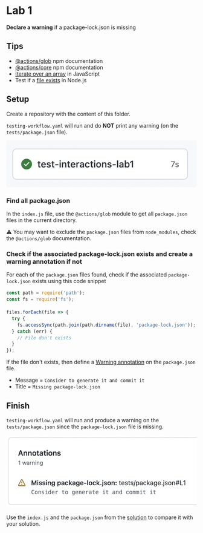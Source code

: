 # Lab 1

**Declare a warning** if a package-lock.json is missing

## Tips

- [@actions/glob](https://www.npmjs.com/package/@actions/glob) npm documentation
- [@actions/core](https://www.npmjs.com/package/@actions/core) npm documentation
- [Iterate over an array](https://developer.mozilla.org/fr/docs/Web/JavaScript/Reference/Global_Objects/Array/forEach) in JavaScript
- Test if a [file exists](https://nodejs.org/docs/latest-v16.x/api/fs.html#fsaccesspath-mode-callback) in Node.js

## Setup

Create a repository with the content of this folder.

`testing-workflow.yaml` will run and do **NOT** print any warning (on the `tests/package.json` file).

![setup result](../assets/images/interactions-lab1-setup-result.png)

### Find all package.json

In the `index.js` file, use the `@actions/glob` module to get all `package.json` files in the current directory.

⚠️ You may want to exclude the `package.json` files from `node_modules`, check the `@actions/glob` documentation.

### Check if the associated package-lock.json exists and create a warning annotation if not

For each of the `package.json` files found, check if the associated `package-lock.json` exists using this code snippet

```js
const path = require('path');
const fs = require('fs');

files.forEach(file => {
  try {
    fs.accessSync(path.join(path.dirname(file), 'package-lock.json'));
  } catch (err) {
    // File don't exists
  }
});
```

If the file don't exists, then define a [Warning annotation](https://github.com/actions/toolkit/tree/main/packages/core#annotations) on the `package.json` file.

- Message = `Consider to generate it and commit it`
- Title = `Missing package-lock.json`

## Finish

`testing-workflow.yaml` will run and produce a warning on the `tests/package.json` since the `package-lock.json` file is missing.

![finish result](../assets/images/interactions-lab1-finish-result.png)

Use the `index.js` and the `package.json` from the [solution](https://github.com/sfeir-open-source/sfeir-school-github-action-dev/tree/v1/steps/20-interactions-lab1-warning-solution) to compare it with your solution.
